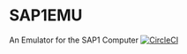 # SAP1EMU
An Emulator for the SAP1 Computer
[![CircleCI](https://circleci.com/gh/rbaker26/SAP1EMU.svg?style=svg)](https://circleci.com/gh/rbaker26/SAP1EMU)
